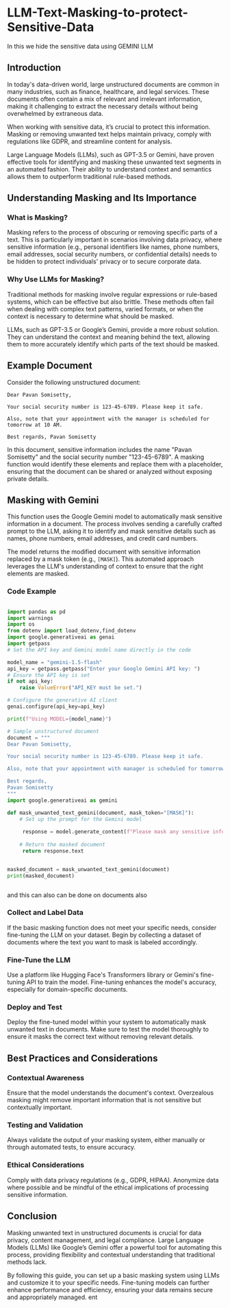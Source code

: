 # LLM-Text-Masking-to-protect-Sensitive-Data
In this we hide the sensitive data using GEMINI LLM

## Introduction
In today's data-driven world, large unstructured documents are common in many industries, such as finance, healthcare, and legal services. These documents often contain a mix of relevant and irrelevant information, making it challenging to extract the necessary details without being overwhelmed by extraneous data.

When working with sensitive data, it’s crucial to protect this information. Masking or removing unwanted text helps maintain privacy, comply with regulations like GDPR, and streamline content for analysis.

Large Language Models (LLMs), such as GPT-3.5 or Gemini, have proven effective tools for identifying and masking these unwanted text segments in an automated fashion. Their ability to understand context and semantics allows them to outperform traditional rule-based methods.

## Understanding Masking and Its Importance

### What is Masking?
Masking refers to the process of obscuring or removing specific parts of a text. This is particularly important in scenarios involving data privacy, where sensitive information (e.g., personal identifiers like names, phone numbers, email addresses, social security numbers, or confidential details) needs to be hidden to protect individuals' privacy or to secure corporate data.

### Why Use LLMs for Masking?
Traditional methods for masking involve regular expressions or rule-based systems, which can be effective but also brittle. These methods often fail when dealing with complex text patterns, varied formats, or when the context is necessary to determine what should be masked.

LLMs, such as GPT-3.5 or Google’s Gemini, provide a more robust solution. They can understand the context and meaning behind the text, allowing them to more accurately identify which parts of the text should be masked.

## Example Document
Consider the following unstructured document:
```
Dear Pavan Somisetty,

Your social security number is 123-45-6789. Please keep it safe.

Also, note that your appointment with the manager is scheduled for tomorrow at 10 AM.

Best regards, Pavan Somisetty
```


In this document, sensitive information includes the name "Pavan Somisetty" and the social security number "123-45-6789". A masking function would identify these elements and replace them with a placeholder, ensuring that the document can be shared or analyzed without exposing private details.

## Masking with Gemini
This function uses the Google Gemini model to automatically mask sensitive information in a document. The process involves sending a carefully crafted prompt to the LLM, asking it to identify and mask sensitive details such as names, phone numbers, email addresses, and credit card numbers.

The model returns the modified document with sensitive information replaced by a mask token (e.g., `[MASK]`). This automated approach leverages the LLM's understanding of context to ensure that the right elements are masked.

### Code Example
```python

import pandas as pd
import warnings
import os
from dotenv import load_dotenv,find_dotenv
import google.generativeai as genai
import getpass
# Set the API key and Gemini model name directly in the code

model_name = "gemini-1.5-flash"
api_key = getpass.getpass("Enter your Google Gemini API key: ")
# Ensure the API key is set
if not api_key:
    raise ValueError("API_KEY must be set.")

# Configure the generative AI client
genai.configure(api_key=api_key)

print(f"Using MODEL={model_name}")

# Sample unstructured document
document = """
Dear Pavan Somisetty,

Your social security number is 123-45-6789. Please keep it safe.

Also, note that your appointment with manager is scheduled for tomorrow at 10 AM.

Best regards,
Pavan Somisetty
"""
import google.generativeai as gemini

def mask_unwanted_text_gemini(document, mask_token="[MASK]"):
    # Set up the prompt for the Gemini model
   
     response = model.generate_content(f"Please mask any sensitive information like name, phone numbers, email addresses, or credit card numbers in the following text, replacing them with '{mask_token}':\n\n{document}")
  
    # Return the masked document
     return response.text


masked_document = mask_unwanted_text_gemini(document)
print(masked_document)



```
 and this can also can be done on documents also


### Collect and Label Data
If the basic masking function does not meet your specific needs, consider fine-tuning the LLM on your dataset. Begin by collecting a dataset of documents where the text you want to mask is labeled accordingly.

### Fine-Tune the LLM
Use a platform like Hugging Face's Transformers library or Gemini's fine-tuning API to train the model. Fine-tuning enhances the model's accuracy, especially for domain-specific documents.

### Deploy and Test
Deploy the fine-tuned model within your system to automatically mask unwanted text in documents. Make sure to test the model thoroughly to ensure it masks the correct text without removing relevant details.

## Best Practices and Considerations

### Contextual Awareness
Ensure that the model understands the document's context. Overzealous masking might remove important information that is not sensitive but contextually important.

### Testing and Validation
Always validate the output of your masking system, either manually or through automated tests, to ensure accuracy.

### Ethical Considerations
Comply with data privacy regulations (e.g., GDPR, HIPAA). Anonymize data where possible and be mindful of the ethical implications of processing sensitive information.

## Conclusion
Masking unwanted text in unstructured documents is crucial for data privacy, content management, and legal compliance. Large Language Models (LLMs) like Google’s Gemini offer a powerful tool for automating this process, providing flexibility and contextual understanding that traditional methods lack.

By following this guide, you can set up a basic masking system using LLMs and customize it to your specific needs. Fine-tuning models can further enhance performance and efficiency, ensuring your data remains secure and appropriately managed.
ent
 

